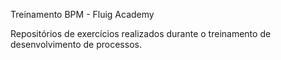 Treinamento BPM - Fluig Academy 

Repositórios de exercícios realizados durante o treinamento de desenvolvimento de processos.
